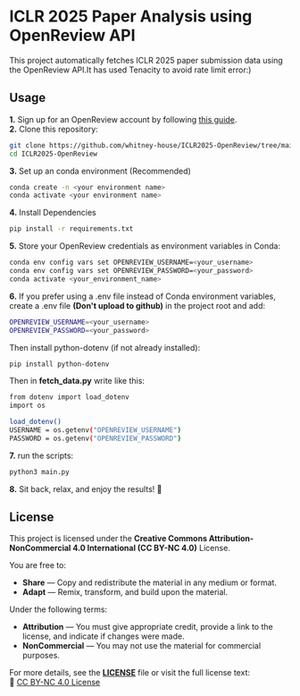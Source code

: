 # **ICLR 2025 Paper Analysis using OpenReview API**  

This project automatically fetches ICLR 2025 paper submission data using the OpenReview API.It has used Tenacity to avoid rate limit error:)

## **Usage**   
**1.** Sign up for an OpenReview account by following [this guide](https://docs.openreview.net/getting-started/creating-an-openreview-profile/signing-up-for-openreview).  
**2.** Clone this repository:  
   ```bash
   git clone https://github.com/whitney-house/ICLR2025-OpenReview/tree/main
   cd ICLR2025-OpenReview
   ```
**3.** Set up an conda environment (Recommended)
   ```bash
   conda create -n <your environment name>
   conda activate <your environment name>
   ```  
   
**4.** Install Dependencies
   ```bash
   pip install -r requirements.txt
   ```
   
**5.** Store your OpenReview credentials as environment variables in Conda:
   ```bash
   conda env config vars set OPENREVIEW_USERNAME=<your_username>
   conda env config vars set OPENREVIEW_PASSWORD=<your_password>
   conda activate <your_environment_name>
   ```
   
**6.** If you prefer using a .env file instead of Conda environment variables, create a .env file **(Don't upload to github)** in the project root and add:
   ```bash
   OPENREVIEW_USERNAME=<your_username>
   OPENREVIEW_PASSWORD=<your_password>
   ```
   Then install python-dotenv (if not already installed):
   ```bash
   pip install python-dotenv
   ```
   Then in **fetch_data.py** write like this:
   ```bash
   from dotenv import load_dotenv
   import os

   load_dotenv()  
   USERNAME = os.getenv("OPENREVIEW_USERNAME")
   PASSWORD = os.getenv("OPENREVIEW_PASSWORD")
   ```  

**7.** run the scripts: 
   ```bash
   python3 main.py
   ```

**8.** Sit back, relax, and enjoy the results! 🎉

## License

This project is licensed under the **Creative Commons Attribution-NonCommercial 4.0 International (CC BY-NC 4.0)** License.  

You are free to:
- **Share** — Copy and redistribute the material in any medium or format.
- **Adapt** — Remix, transform, and build upon the material.

Under the following terms:
- **Attribution** — You must give appropriate credit, provide a link to the license, and indicate if changes were made.
- **NonCommercial** — You may not use the material for commercial purposes.

For more details, see the **[LICENSE](LICENSE)** file or visit the full license text:  
🔗 [CC BY-NC 4.0 License](https://creativecommons.org/licenses/by-nc/4.0/)


